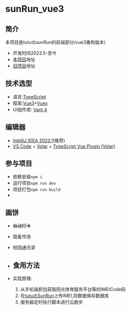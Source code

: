 # sunRun_vue3

## 简介

本项目是tutuのsunRun的前端部分(vue3重构版本)

- 开发时间2023.5-至今
- [本项目](https://github.com/W433567423/sunrun-vue3)地址
- [旧项目](https://github.com/W433567423/SunRun)地址

## 技术选型

- 语言:[TypeScript](https://www.typescriptlang.org/)
- 框架:[Vue3](https://cn.vuejs.org/)+[Vuex](https://vuex.vuejs.org/)
- UI组件库: [Vant 4](https://vant-contrib.gitee.io/vant/)

## 编辑器

- [IntelliJ IDEA 2023.1](https://www.jetbrains.com/zh-cn/idea/download/)(推荐)
- [VS Code](https://code.visualstudio.com/) + [Volar](https://marketplace.visualstudio.com/items?itemName=Vue.volar)  + [TypeScript Vue Plugin (Volar)](https://marketplace.visualstudio.com/items?itemName=Vue.vscode-typescript-vue-plugin).

## 参与项目

- 依赖安装`npm i`
- 运行项目`npm run dev`
- 项目打包`npm run build`
-

## 画饼

- ~~自动打卡~~
- 跳蚤市场
- 校园通讯录

- ## 食用方法

- 实现原理:
    1. 从手机端抓包获取阳光体育服务平台等的IMEICode码
    2. 在[tutuのSunRun](https://run.wtututu.top)上传IMEI,将数据保存数据库
    3. 服务器定时执行脚本进行云跑步